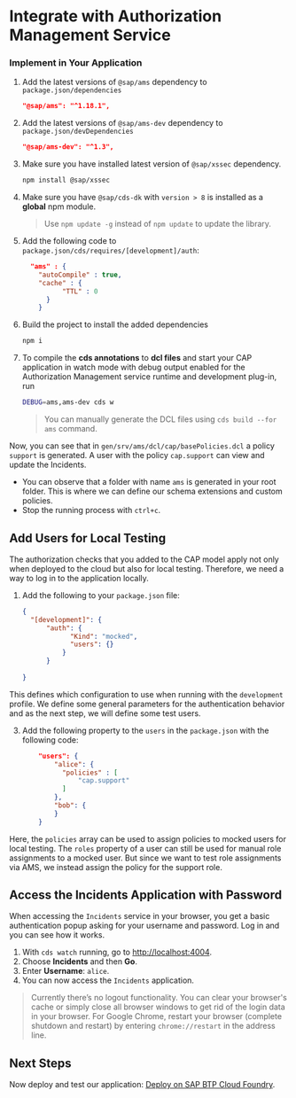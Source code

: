 # Integrate with Authorization Management Service


 ###  Implement in Your Application

 1. Add the latest versions of `@sap/ams` dependency to  `package.json/dependencies`
    ```json
    "@sap/ams": "^1.18.1",
    ```
 2. Add the latest versions of `@sap/ams-dev` dependency to  `package.json/devDependencies`
    ```json
    "@sap/ams-dev": "^1.3",
    ```
 3. Make sure you have installed latest version of  `@sap/xssec` dependency.
    ```sh
    npm install @sap/xssec
    ```
 4. Make sure you have `@sap/cds-dk` with `version > 8` is installed as a **global** npm module.
    > Use `npm update -g` instead of `npm update` to update the library.
 3. Add the following code to  `package.json/cds/requires/[development]/auth`: 
    ```json
      "ams" : {
        "autoCompile" : true,
        "cache" : {
              "TTL" : 0
          }
        }
    ```
 4. Build the project to install the added dependencies
    ```sh
    npm i
    ```
 5. To compile the **cds annotations** to **dcl files** and start your CAP application in watch mode with debug output enabled for the Authorization Management service runtime and development plug-in, run 
    ```sh
    DEBUG=ams,ams-dev cds w
    ```
    > You can manually generate the DCL files using `cds build --for ams` command.
  
Now, you can see that in ```gen/srv/ams/dcl/cap/basePolicies.dcl``` a policy ```support``` is generated. A user with the policy `cap.support` can view and update the Incidents.

* You can observe that a folder with name `ams` is generated in your root folder. This is where we can define our schema extensions and custom policies.<br />
* Stop the running process with `ctrl+c`.


## Add Users for Local Testing

The authorization checks that you added to the CAP model apply not only when deployed to the cloud but also for local testing. Therefore, we need a way to log in to the application locally.


1. Add the following to your `package.json` file:
    ```json
    {
      "[development]": {
          "auth": {
                "Kind": "mocked",
                "users": {}
              } 
          }
      
    }
    ```

  This defines which configuration to use when running with the `development` profile. We define some general parameters for the authentication behavior and as the next step, we will define some test users.

3. Add the following property to the `users` in the `package.json` with the following code: 
      ```json
          "users": {
              "alice": {
                "policies" : [
                    "cap.support"
                ]
              },
              "bob": {
              }
          }
      ```
  Here, the `policies` array can be used to assign policies to mocked users for local testing. The `roles` property of a user can still be used for manual role assignments to a mocked user. But since we want to test role assignments via AMS, we instead assign the policy for the support role.


## Access the Incidents Application with Password

When accessing the `Incidents` service in your browser, you get a basic authentication popup asking for your username and password. Log in and you can see how it works.

1. With `cds watch` running, go to [http://localhost:4004](http://localhost:4004).
2. Choose **Incidents** and then **Go**.
3. Enter **Username**: `alice`.
4. You can now access the `Incidents` application.

>Currently there’s no logout functionality. You can clear your browser's cache or simply close all browser windows to get rid of the login data in your browser.
For Google Chrome, restart your browser (complete shutdown and restart) by entering `chrome://restart` in the address line.<br/>

## Next Steps

Now deploy and test our application: [Deploy on SAP BTP Cloud Foundry](./3-deploy-to-cf.md).
